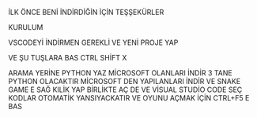 İLK ÖNCE BENİ İNDİRDİĞİN İÇİN TEŞŞEKÜRLER 

KURULUM

VSCODEYİ İNDİRMEN GEREKLİ 
VE YENİ PROJE YAP

VE ŞU TUŞLARA BAS
CTRL SHİFT X

ARAMA YERİNE PYTHON YAZ MİCROSOFT OLANLARI İNDİR 3 TANE PYTHON OLACAKTIR MİCROSOFT DEN YAPILANLARI İNDİR 
VE SNAKE GAME E SAĞ KILİK YAP BİRLİKTE AÇ DE VE VİSUAL STUDİO CODE SEÇ KODLAR OTOMATİK YANSIYACKATIR VE OYUNU AÇMAK İÇİN CTRL+F5 E BAS
